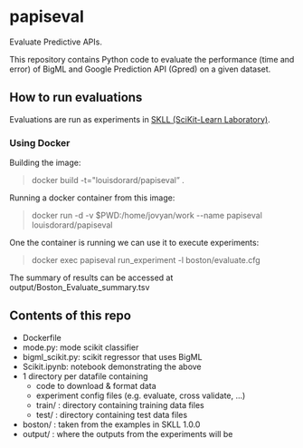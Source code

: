 # papiseval

Evaluate Predictive APIs.

This repository contains Python code to evaluate the performance (time and error) of BigML and Google Prediction API (Gpred) on a given dataset.


## How to run evaluations

Evaluations are run as experiments in [SKLL (SciKit-Learn Laboratory)](https://github.com/EducationalTestingService/skll).

### Using Docker

Building the image:

> docker build -t="louisdorard/papiseval” .

Running a docker container from this image:

> docker run -d -v $PWD:/home/jovyan/work --name papiseval louisdorard/papiseval

One the container is running we can use it to execute experiments:

> docker exec papiseval run_experiment -l boston/evaluate.cfg

The summary of results can be accessed at output/Boston_Evaluate_summary.tsv


## Contents of this repo

* Dockerfile
* mode.py: mode scikit classifier
* bigml_scikit.py: scikit regressor that uses BigML
* Scikit.ipynb: notebook demonstrating the above
* 1 directory per datafile containing
	* code to download & format data
	* experiment config files (e.g. evaluate, cross validate, ...)
	* train/ : directory containing training data files
	* test/ : directory containing test data files
* boston/ : taken from the examples in SKLL 1.0.0
* output/ : where the outputs from the experiments will be
